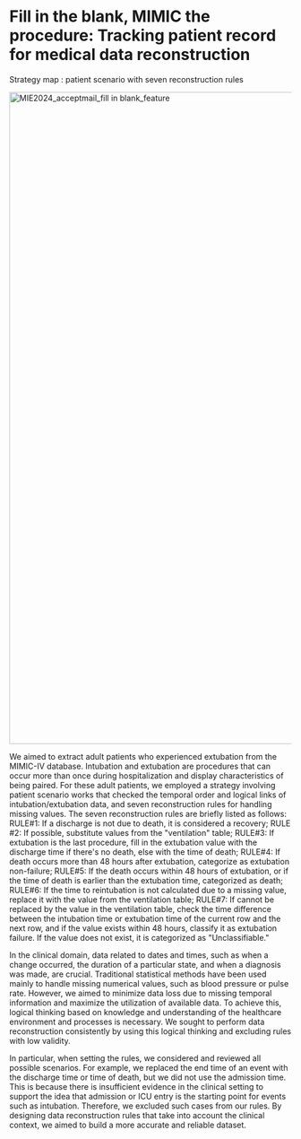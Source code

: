 # Fill in the blank, MIMIC the procedure: Tracking patient record for medical data reconstruction 
Strategy map : patient scenario with seven reconstruction rules

<img width="1163" alt="MIE2024_acceptmail_fill in blank_feature" src="https://github.com/sujungleeml/fillintheblank/assets/56566861/49a3247b-2925-4c03-a1ed-56c16dfef216">

We aimed to extract adult patients who experienced extubation from the MIMIC-IV database. Intubation and extubation are procedures that can occur more than once during hospitalization and display characteristics of being paired. For these adult patients, we employed a strategy involving patient scenario works that checked the temporal order and logical links of intubation/extubation data, and seven reconstruction rules for handling missing values.
The seven reconstruction rules are briefly listed as follows: RULE#1: If a discharge is not due to death, it is considered a recovery; RULE #2: If possible, substitute values from the "ventilation" table; RULE#3: If extubation is the last procedure, fill in the extubation value with the discharge time if there's no death, else with the time of death; RULE#4: If death occurs more than 48 hours after extubation, categorize as extubation non-failure; RULE#5: If the death occurs within 48 hours of extubation, or if the time of death is earlier than the extubation time, categorized as death; RULE#6: If the time to reintubation is not calculated due to a missing value, replace it with the value from the ventilation table; RULE#7: If cannot be replaced by the value in the ventilation table, check the time difference between the intubation time or extubation time of the current row and the next row, and if the value exists within 48 hours, classify it as extubation failure. If the value does not exist, it is categorized as "Unclassifiable." 

In the clinical domain, data related to dates and times, such as when a change occurred, the duration of a particular state, and when a diagnosis was made, are crucial. Traditional statistical methods have been used mainly to handle missing numerical values, such as blood pressure or pulse rate. However, we aimed to minimize data loss due to missing temporal information and maximize the utilization of available data. To achieve this, logical thinking based on knowledge and understanding of the healthcare environment and processes is necessary. We sought to perform data reconstruction consistently by using this logical thinking and excluding rules with low validity.

In particular, when setting the rules, we considered and reviewed all possible scenarios. For example, we replaced the end time of an event with the discharge time or time of death, but we did not use the admission time. This is because there is insufficient evidence in the clinical setting to support the idea that admission or ICU entry is the starting point for events such as intubation. Therefore, we excluded such cases from our rules. By designing data reconstruction rules that take into account the clinical context, we aimed to build a more accurate and reliable dataset.
